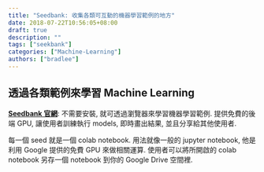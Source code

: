 ```yaml
---
title: "Seedbank: 收集各類可互動的機器學習範例的地方"
date: 2018-07-22T10:56:05+08:00
draft: true
description: ""
tags: ["seekbank"]
categories: ["Machine-Learning"]
authors: ["bradlee"]
---
```

## 透過各類範例來學習 Machine Learning
[**Seedbank 官網**](http://tools.google.com/seedbank/): 不需要安裝, 就可透過瀏覽器來學習機器學習範例. 提供免費的後端 GPU, 讓使用者訓練執行 models, 即時畫出結果, 並且分享給其他使用者.

每一個 seed 就是一個 colab notebook. 用法就像一般的 jupyter notebook, 他是利用 Google 提供的免費 GPU 來做相關運算. 使用者可以將所開啟的 colab notebook 另存一個 notebook 到你的 Google Drive 空間裡.
